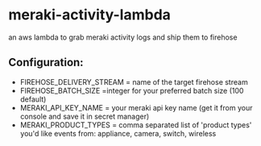 # meraki-activity-lambda
an aws lambda to grab meraki activity logs and ship them to firehose


Configuration:
--------------
- FIREHOSE_DELIVERY_STREAM = name of the target firehose stream
- FIREHOSE_BATCH_SIZE =integer for your preferred batch size (100 default)
- MERAKI_API_KEY_NAME = your meraki api key name (get it from your console and save it in secret manager)
- MERAKI_PRODUCT_TYPES = comma separated list of 'product types' you'd like events from:  appliance, camera, switch, wireless